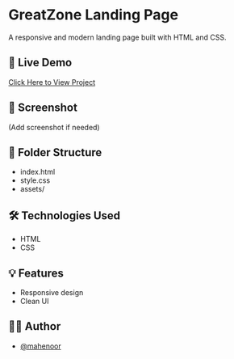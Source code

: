 # GreatZone Landing Page

A responsive and modern landing page built with HTML and CSS.

## 🔗 Live Demo
[Click Here to View Project](https://mahenoor.github.io/greatzone-landing-page/)

## 📸 Screenshot
(Add screenshot if needed)

## 📁 Folder Structure
- index.html
- style.css
- assets/

## 🛠️ Technologies Used
- HTML
- CSS

## 💡 Features
- Responsive design
- Clean UI

## 🙋‍♀️ Author
- [@mahenoor](https://github.com/mahenoor)
